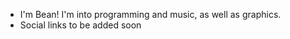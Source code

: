 - I'm Bean! I'm into programming and music, as well as graphics.
- Social links to be added soon

<!---
bean-mhm/bean-mhm is a ✨ special ✨ repository because its `README.md` (this file) appears on your GitHub profile.
You can click the Preview link to take a look at your changes.
--->
